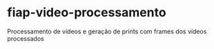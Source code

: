 # fiap-video-processamento
Processamento de vídeos e geração de prints com frames dos vídeos processados
